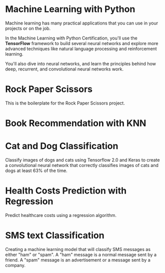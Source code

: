 # Machine Learning with Python

Machine learning has many practical applications that you can use in your projects or on the job.

In the Machine Learning with Python Certification, you'll use the **TensorFlow** framework to build several neural networks and explore more advanced techniques like natural language processing and reinforcement learning.

You'll also dive into neural networks, and learn the principles behind how deep, recurrent, and convolutional neural networks work.

# Rock Paper Scissors

This is the boilerplate for the Rock Paper Scissors project.

# Book Recommendation with KNN

# Cat and Dog Classification

Classify images of dogs and cats using Tensorflow 2.0 and Keras to create a convolutional neural network that correctly classifies images of cats and dogs at least 63% of the time.

# Health Costs Prediction with Regression

Predict healthcare costs using a regression algorithm.

# SMS text Classification

Creating a machine learning model that will classify SMS messages as either "ham" or "spam". A "ham" message is a normal message sent by a friend. A "spam" message is an advertisement or a message sent by a company.
